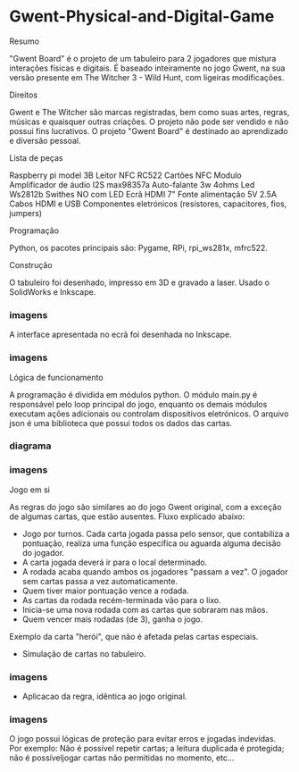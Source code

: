 # Gwent-Physical-and-Digital-Game

Resumo

"Gwent Board" é o projeto de um tabuleiro para 2 jogadores que mistura interações físicas e digitais.
É baseado inteiramente no jogo Gwent, na sua versão presente em The Witcher 3 - Wild Hunt, com ligeiras modificações.

Direitos

Gwent e The Witcher são marcas registradas, bem como suas artes, regras, músicas e quaisquer outras criações. 
O projeto não pode ser vendido e não possui fins lucrativos. O projeto "Gwent Board" é destinado ao aprendizado e diversão pessoal.

Lista de peças

Raspberry pi model 3B
Leitor NFC RC522
Cartões NFC
Modulo Amplificador de áudio I2S max98357a
Auto-falante 3w 4ohms
Led Ws2812b
Swithes NO com LED
Ecrã HDMI 7"
Fonte alimentação 5V 2.5A
Cabos HDMI e USB
Componentes eletrónicos (resistores, capacitores, fios, jumpers)

Programação

Python, os pacotes principais são:
Pygame, RPi, rpi_ws281x, mfrc522.

Construção

O tabuleiro foi desenhado, impresso em 3D e gravado a laser. Usado o SolidWorks e Inkscape.
### imagens ###

A interface apresentada no ecrã foi desenhada no Inkscape.
### imagens ###



Lógica de funcionamento

A programação é dividida em módulos python. 
O módulo main.py é responsável pelo loop principal do jogo, enquanto os demais módulos executam ações adicionais ou controlam dispositivos eletrónicos.
O arquivo json é uma biblioteca que possui todos os dados das cartas. 
### diagrama ###
### imagens ###

Jogo em si

As regras do jogo são similares ao do jogo Gwent original, com a exceção de algumas cartas, que estão ausentes.
Fluxo explicado abaixo:

- Jogo por turnos. Cada carta jogada passa pelo sensor, que contabiliza a pontuação, realiza uma função específica ou aguarda alguma decisão do jogador.
- A carta jogada deverá ir para o local determinado.
- A rodada acaba quando ambos os jogadores "passam a vez". O jogador sem cartas passa a vez automaticamente.
- Quem tiver maior pontuação vence a rodada.
- As cartas da rodada recém-terminada vão para o lixo.
- Inicia-se uma nova rodada com as cartas que sobraram nas mãos.
- Quem vencer mais rodadas (de 3), ganha o jogo.

Exemplo da carta "herói", que não é afetada pelas cartas especiais.
- Simulação de cartas no tabuleiro.
### imagens ###
- Aplicacao da regra, idêntica ao jogo original.
### imagens ###

O jogo possui lógicas de proteção para evitar erros e jogadas indevidas. 
Por exemplo: Não é possível repetir cartas; a leitura duplicada é protegida; não é possíveljogar cartas não permitidas no momento, etc...






